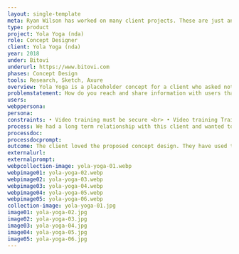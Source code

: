 ```yaml
---
layout: single-template
meta: Ryan Wilson has worked on many client projects. These are just an example of some of the excellent product design work that he could do on your project.
type: product
project: Yola Yoga (nda)
role: Concept Designer
client: Yola Yoga (nda)
year: 2018
under: Bitovi
underurl: https://www.bitovi.com
phases: Concept Design
tools: Research, Sketch, Axure
overview: Yola Yoga is a placeholder concept for a client who asked not publicly share information about their application. While we can't share information about the real client's product, we can say that it is an innovative, online, remote training method that has benefited many during the COVID-19 lockdown.
problemstatement: How do you reach and share information with users that are across the world? Our client had a unique solution that follows strict privacy laws while still allowing real-time video training and student engagement. We helped out client realize this concept as a usable product.
users:
webppersona:
persona:
constraints: • Video training must be secure <br> • Video training Trainers must have access to review their videos from home, even if the video was recorded on a device on location <br> • Starting and stopping video recordings and taking still images from the camera feed must be simple and hands-free <br> • Multiple video sources may be provided to the outgoing main feed
process: We had a long term relationship with this client and wanted to recommend some functional and aesthetic improvements to their product.
processdoc:
processdocprompt:
outcome: The client loved the proposed concept design. They have used the screens and updated flow to help generate more interest and funding for their product.
externalurl:
externalprompt:
webpcollection-image: yola-yoga-01.webp
webpimage01: yola-yoga-02.webp
webpimage02: yola-yoga-03.webp
webpimage03: yola-yoga-04.webp
webpimage04: yola-yoga-05.webp
webpimage05: yola-yoga-06.webp
collection-image: yola-yoga-01.jpg
image01: yola-yoga-02.jpg
image02: yola-yoga-03.jpg
image03: yola-yoga-04.jpg
image04: yola-yoga-05.jpg
image05: yola-yoga-06.jpg
---
```

